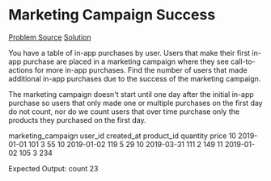 # Marketing Campaign Success

[Problem Source](https://platform.stratascratch.com/coding/514-marketing-campaign-success-advanced?code_type=1)
[Solution](solutions/011_marketing_campaign_success.sql)

You have a table of in-app purchases by user. Users that make their first in-app purchase are placed in a marketing campaign where they see call-to-actions for more in-app purchases. Find the number of users that made additional in-app purchases due to the success of the marketing campaign.

The marketing campaign doesn't start until one day after the initial in-app purchase so users that only made one or multiple purchases on the first day do not count, nor do we count users that over time purchase only the products they purchased on the first day.

marketing_campaign
user_id created_at product_id quantity price
10 2019-01-01 101 3 55
10 2019-01-02 119 5 29
10 2019-03-31 111 2 149
11 2019-01-02 105 3 234

Expected Output:
count
23

